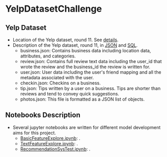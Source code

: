 # YelpDatasetChallenge
## Yelp Dataset
- Location of the Yelp dataset, round 11. See [details](https://www.yelp.com/dataset). <br />
- Description of the Yelp dataset, round 11, in [JSON](https://www.yelp.com/dataset/documentation/json) and [SQL](https://www.yelp.com/dataset/documentation/sql). <br />
  - business.json: Contains business data including location data, attributes, and categories. <br />
  - review.json: Contains full review text data including the user_id that wrote the review and the business_id the review is written for. <br />
  - user.json: User data including the user's friend mapping and all the metadata associated with the user. <br />
  - checkin.json: Checkins on a business. <br />
  - tip.json: Tips written by a user on a business. Tips are shorter than reviews and tend to convey quick suggestions. <br />
  - photos.json: This file is formatted as a JSON list of objects. <br />

## Notebooks Description
- Several jupyter notebooks are written for different model development aims for this project. <br />
  - [BasicFeatureExplore.ipynb](https://github.com/weihuacern/YelpDatasetChallenge/blob/master/NoteBooks/BasicFeatureExplore.ipynb): . <br />
  - [TextFeatureExplore.ipynb](https://github.com/weihuacern/YelpDatasetChallenge/blob/master/NoteBooks/TextFeatureExplore.ipynb): . <br />
  - [RecommendationSysTest.ipynb](https://github.com/weihuacern/YelpDatasetChallenge/blob/master/NoteBooks/RecommendationSysTest.ipynb): . <br />
